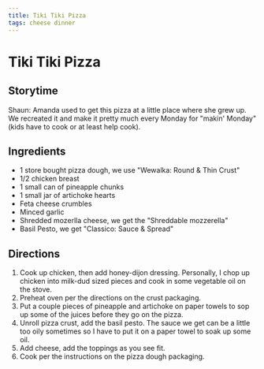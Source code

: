 ```yaml
---
title: Tiki Tiki Pizza
tags: cheese dinner
---
```


# Tiki Tiki Pizza

## Storytime
Shaun: Amanda used to get this pizza at a little place where she grew up. We recreated it and make it pretty much every Monday for "makin' Monday" (kids have to cook or at least help cook).

## Ingredients
* 1 store bought pizza dough, we use "Wewalka: Round & Thin Crust"
* 1/2 chicken breast
* 1 small can of pineapple chunks
* 1 small jar of artichoke hearts
* Feta cheese crumbles
* Minced garlic
* Shredded mozerlla cheese, we get the "Shreddable mozzerella"
* Basil Pesto, we get "Classico: Sauce & Spread"

## Directions
1. Cook up chicken, then add honey-dijon dressing. Personally, I chop up chicken into milk-dud sized pieces and cook in some vegetable oil on the stove.
2. Preheat oven per the directions on the crust packaging.
3. Put a couple pieces of pineapple and artichoke on paper towels to sop up some of the juices before they go on the pizza.
4. Unroll pizza crust, add the basil pesto. The sauce we get can be a little too oily sometimes so I have to put it on a paper towel to soak up some oil.
5. Add cheese, add the toppings as you see fit.
6. Cook per the instructions on the pizza dough packaging.
